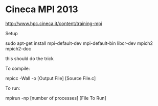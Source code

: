 Cineca MPI 2013
===============

http://www.hpc.cineca.it/content/training-mpi


Setup

sudo apt-get install mpi-default-dev mpi-default-bin libcr-dev mpich2 mpich2-doc



this should do the trick



To compile:

mpicc -Wall -o [Output File] [Source File.c]


To run:

mpirun -np [number of processes] [File To Run]
